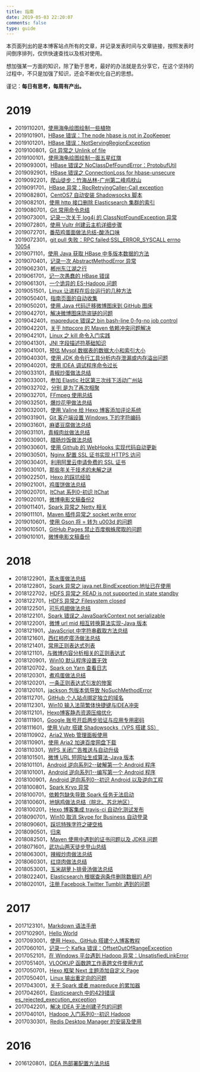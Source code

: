 ```yaml
---
title: 指南
date: 2019-05-03 22:20:07
comments: false
type: guide
---
```



本页面列出的是本博客站点所有的文章，并记录发表时间与文章链接，按照发表时间倒序排列，仅供快速查找以及核对使用。

想加强某一方面的知识，除了勤于思考，最好的办法就是去分享它，在这个坚持的过程中，不只是加强了知识，还会不断优化自己的思想。

谨记：**每日有思考，每周有产出。**


# 2019


- 2019110201，[使用海龟绘图绘制一些植物](https://www.playpi.org/2019110201.html)
- 2019101901，[HBase 错误：The node hbase is not in ZooKeeper](https://www.playpi.org/2019101901.html)
- 2019101201，[HBase 错误：NotServingRegionException](https://www.playpi.org/2019101201.html)
- 2019100801，[Git 异常之 Unlink of file](https://www.playpi.org/2019100801.html)
- 2019100101，[使用海龟绘图绘制一面五星红旗](https://www.playpi.org/2019100101.html)
- 2019093001，[HBase 错误之 NoClassDefFoundError：ProtobufUtil](https://www.playpi.org/2019093001.html)
- 2019092901，[HBase 错误之 ConnectionLoss for hbase-unsecure](https://www.playpi.org/2019092901.html)
- 2019092201，[爬山徒步：竹海丛林-广州第二峰鸡枕山](https://www.playpi.org/2019092201.html)
- 2019091701，[HBase 异常：RpcRetryingCaller-Call exception](https://www.playpi.org/2019091701.html)
- 2019082801，[CentOS7 自动安装 Shadowsocks 脚本](https://www.playpi.org/2019082801.html)
- 2019082101，[使用 http 接口删除 Elasticsearch 集群的索引](https://www.playpi.org/2019082101.html)
- 2019080701，[Git 常用命令总结](https://www.playpi.org/2019080701.html)
- 2019073001，[记录一次关于 log4j 的 ClassNotFoundException 异常](https://www.playpi.org/2019073001.html)
- 2019072801，[使用 Vultr 创建云主机详细步骤](https://www.playpi.org/2019072801.html)
- 2019072701，[番茄鸡蛋面做法总结-酸汤口味](https://www.playpi.org/2019072701.html)
- 2019072301，[git pull 失败：RPC failed;SSL_ERROR_SYSCALL errno 10054](https://www.playpi.org/2019072301.html)
- 2019071101，[使用 Java 获取 HBase 中多版本数据的方法](https://www.playpi.org/2019071101.html)
- 2019070401，[记录一次 AbstractMethodError 异常](https://www.playpi.org/2019070401.html)
- 2019062301，[郴州东江湖之行](https://www.playpi.org/2019062301.html)
- 2019061701，[记一次愚蠢的 HBase 错误](https://www.playpi.org/2019061701.html)
- 2019061301，[一个诡异的 ES-Hadoop 问题](https://www.playpi.org/2019061301.html)
- 2019051501，[Linux 让进程在后台运行的几种方法](https://www.playpi.org/2019051501.html)
- 2019050401，[指南页面的自动收集](https://www.playpi.org/2019050401.html)
- 2019050201，[使用 Java 代码迁移微博图床到 GitHub 图床](https://www.playpi.org/2019050201.html)
- 2019042701，[解决微博图床防盗链的问题](https://www.playpi.org/2019042701.html)
- 2019042401，[mapreduce 错误之 bin bash-line 0-fg-no job control](https://www.playpi.org/2019042401.html)
- 2019042201，[关于 httpcore 的 Maven 依赖冲突问题解决](https://www.playpi.org/2019042201.html)
- 2019042101，[Linux 之 kill 命令入门实践](https://www.playpi.org/2019042101.html)
- 2019041301，[JNI 字段描述符基础知识](https://www.playpi.org/2019041301.html)
- 2019041001，[预估 Mysql 数据表的数据大小和索引大小](https://www.playpi.org/2019041001.html)
- 2019040301，[使用 JDK 命令行工具分析内存泄漏或内存溢出问题](https://www.playpi.org/2019040301.html)
- 2019040201，[使用 IDEA 调试程序命令过长](https://www.playpi.org/2019040201.html)
- 2019033101，[青椒炒蛋做法总结](https://www.playpi.org/2019033101.html)
- 2019033001，[参加 Elastic 社区第三次线下活动广州站](https://www.playpi.org/2019033001.html)
- 2019032702，[分别 是为了再次相聚](https://www.playpi.org/2019032702.html)
- 2019032701，[FFmpeg 使用总结](https://www.playpi.org/2019032701.html)
- 2019032501，[爆炒花甲做法总结](https://www.playpi.org/2019032501.html)
- 2019032001，[使用 Valine 给 Hexo 博客添加评论系统](https://www.playpi.org/2019032001.html)
- 2019031901，[Git 客户端设置 Windows 下的字符编码](https://www.playpi.org/2019031901.html)
- 2019031601，[麻婆豆腐做法总结](https://www.playpi.org/2019031601.html)
- 2019031101，[青椒肉丝做法总结](https://www.playpi.org/2019031101.html)
- 2019030901，[腊肠炒饭做法总结](https://www.playpi.org/2019030901.html)
- 2019030601，[使用 Github 的 WebHooks 实现代码自动更新](https://www.playpi.org/2019030601.html)
- 2019030501，[Nginx 配置 SSL 证书实现 HTTPS 访问](https://www.playpi.org/2019030501.html)
- 2019030401，[利用阿里云申请免费的 SSL 证书](https://www.playpi.org/2019030401.html)
- 2019030101，[那些年关于技术的未解之谜](https://www.playpi.org/2019030101.html)
- 2019022501，[Hexo 的踩坑经验](https://www.playpi.org/2019022501.html)
- 2019021001，[鸡蛋饼做法总结](https://www.playpi.org/2019021001.html)
- 2019020701，[ItChat 系列0-初识 ItChat](https://www.playpi.org/2019020701.html)
- 2019020101，[微博电影文稿备份2](https://www.playpi.org/2019020101.html)
- 2019011401，[Spark 异常之 Netty 相关](https://www.playpi.org/2019011401.html)
- 2019011101，[Maven 插件异常之 socket write error](https://www.playpi.org/2019011101.html)
- 2019010601，[使用 Gson 将 = 转为 u003d 的问题](https://www.playpi.org/2019010601.html)
- 2019010501，[GitHub Pages 禁止百度蜘蛛爬取的问题](https://www.playpi.org/2019010501.html)
- 2019010101，[微博电影文稿备份](https://www.playpi.org/2019010101.html)


# 2018


- 2018122901，[蒸水蛋做法总结](https://www.playpi.org/2018122901.html)
- 2018122801，[Spark 异常之 java.net.BindException:地址已在使用](https://www.playpi.org/2018122801.html)
- 2018122702，[HDFS 异常之 READ is not supported in state standby](https://www.playpi.org/2018122702.html)
- 2018122701，[HDFS 异常之 Filesystem closed](https://www.playpi.org/2018122701.html)
- 2018122501，[可乐鸡翅做法总结](https://www.playpi.org/2018122501.html)
- 2018122101，[Spark 错误之 JavaSparkContext not serializable](https://www.playpi.org/2018122101.html)
- 2018122001，[微博 url mid 相互转换算法实现-Java 版本](https://www.playpi.org/2018122001.html)
- 2018121901，[JavaScript 中字符串截取方法总结](https://www.playpi.org/2018121901.html)
- 2018121601，[西红柿疙瘩汤做法总结](https://www.playpi.org/2018121601.html)
- 2018121401，[常用正则表达式列表](https://www.playpi.org/2018121401.html)
- 2018121101，[与微博内容分析相关的正则表达式](https://www.playpi.org/2018121101.html)
- 2018120901，[Win10 默认程序设置无效](https://www.playpi.org/2018120901.html)
- 2018120702，[Spark on Yarn 查看日志](https://www.playpi.org/2018120702.html)
- 2018120301，[煮鸡蛋做法总结](https://www.playpi.org/2018120301.html)
- 2018120201，[一条正则表达式引发的惨案](https://www.playpi.org/2018120201.html)
- 2018120101，[jackson 包版本低导致 NoSuchMethodError](https://www.playpi.org/2018120101.html)
- 2018112701，[GitHub 个人站点绑定独立的域名](https://www.playpi.org/2018112701.html)
- 2018112301，[Win10 输入法简繁体快捷键与IDEA冲突](https://www.playpi.org/2018112301.html)
- 2018112101，[Hexo博客静态资源压缩优化](https://www.playpi.org/2018112101.html)
- 2018111901，[Google 账号开启两步验证与应用专用密码](https://www.playpi.org/2018111901.html)
- 2018111601，[使用 Vultr 搭建 Shadowsocks（VPS 搭建 SS）](https://www.playpi.org/2018111601.html)
- 2018110902，[Aria2 Web 管理面板使用](https://www.playpi.org/2018110902.html)
- 2018110901，[使用 Aria2 加速百度网盘下载](https://www.playpi.org/2018110901.html)
- 2018110301，[WPS 关闭广告推送与自动升级](https://www.playpi.org/2018110301.html)
- 2018101501，[微博 URL 短网址生成算法-Java 版本](https://www.playpi.org/2018101501.html)
- 2018101101，[Android 逆向系列2--破解第一个 Android 程序](https://www.playpi.org/2018101101.html)
- 2018101001，[Android 逆向系列1--编写第一个 Android 程序](https://www.playpi.org/2018101001.html)
- 2018100901，[Android 逆向系列0--初识 Android 以及逆向工程](https://www.playpi.org/2018100901.html)
- 2018100801，[Spark Kryo 异常](https://www.playpi.org/2018100801.html)
- 2018100701，[依赖包缺失导致 Spark 任务无法启动](https://www.playpi.org/2018100701.html)
- 2018100601，[地锅鸡做法总结（皖北、苏北地区）](https://www.playpi.org/2018100601.html)
- 2018100201，[Hexo 博客集成 travis-ci 自动化测试发布](https://www.playpi.org/2018100201.html)
- 2018090701，[Win10 取消 Skype for Business 自动登录](https://www.playpi.org/2018090701.html)
- 2018090601，[踩坑特殊字符之硬空格](https://www.playpi.org/2018090601.html)
- 2018090501，[归来](https://www.playpi.org/2018090501.html)
- 2018082501，[Maven 使用中遇到的证书问题以及 JDK8 问题](https://www.playpi.org/2018082501.html)
- 2018071601，[武功山两天徒步登山总结](https://www.playpi.org/2018071601.html)
- 2018063001，[辣椒炒肉做法总结](https://www.playpi.org/2018063001.html)
- 2018060301，[红烧肉做法总结](https://www.playpi.org/2018060301.html)
- 2018053001，[玉米胡萝卜排骨汤做法总结](https://www.playpi.org/2018053001.html)
- 2018022401，[Elasticsearch 根据查询条件删除数据的 API](https://www.playpi.org/2018022401.html)
- 2018020101，[注册 Facebook Twitter Tumblr 遇到的问题](https://www.playpi.org/2018020101.html)


# 2017


- 2017123101，[Markdown 语法手册](https://www.playpi.org/2017123101.html)
- 2017102901，[Hello World](https://www.playpi.org/2017102901.html)
- 2017093001，[使用 Hexo、GitHub 搭建个人博客教程](https://www.playpi.org/2017093001.html)
- 2017060101，[记录一个 Kafka 错误：OffsetOutOfRangeException](https://www.playpi.org/2017060101.html)
- 2017052101，[在 Windows 平台遇到 Hadoop 异常：UnsatisfiedLinkError](https://www.playpi.org/2017052101.html)
- 2017051401，[VLOOKUP 函数跨工作表跨文件使用方式](https://www.playpi.org/2017051401.html)
- 2017050701，[Hexo 框架 Next 主题添加自定义 Page](https://www.playpi.org/2017050701.html)
- 2017050401，[Linux 输出重定向的问题](https://www.playpi.org/2017050401.html)
- 2017043001，[关于 Spark 或者 mapreduce 的累加器](https://www.playpi.org/2017043001.html)
- 2017042601，[Elasticsearch 中的429错误 es_rejected_execution_exception](https://www.playpi.org/2017042601.html)
- 2017042201，[解决 IDEA 无法创建子包的问题](https://www.playpi.org/2017042201.html)
- 2017040101，[Hadoop 入门系列0--初识 Hadoop](https://www.playpi.org/2017040101.html)
- 2017030301，[Redis Desktop Manager 的安装及使用](https://www.playpi.org/2017030301.html)


# 2016


- 2016120801，[IDEA 热部署配置方法总结](https://www.playpi.org/2016120801.html)


